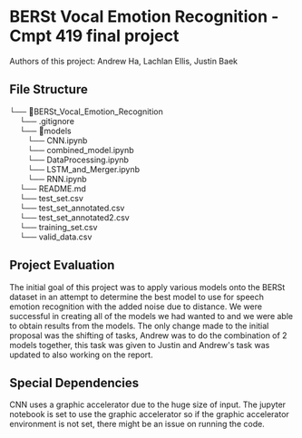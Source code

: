 BERSt Vocal Emotion Recognition - Cmpt 419 final project
===============
Authors of this project: Andrew Ha, Lachlan Ellis, Justin Baek

## File Structure
└── 📁BERSt_Vocal_Emotion_Recognition<br>
&emsp;    └── .gitignore<br>
&emsp;    └── 📁models<br>
&emsp;&emsp;        └── CNN.ipynb<br>
&emsp;&emsp;        └── combined_model.ipynb<br>
&emsp;&emsp;        └── DataProcessing.ipynb<br>
&emsp;&emsp;        └── LSTM_and_Merger.ipynb<br>
&emsp;&emsp;        └── RNN.ipynb<br>
&emsp;    └── README.md<br>
&emsp;    └── test_set.csv<br>
&emsp;    └── test_set_annotated.csv<br>
&emsp;    └── test_set_annotated2.csv<br>
&emsp;    └── training_set.csv<br>
&emsp;    └── valid_data.csv<br>

## Project Evaluation
The initial goal of this project was to apply various models onto the BERSt dataset in an attempt to determine the best model to use for speech emotion recognition with the added noise due to distance. We were successful in creating all of the models we had wanted to and we were able to obtain results from the models. The only change made to the initial proposal was the shifting of tasks, Andrew was to do the combination of 2 models together, this task was given to Justin and Andrew's task was updated to also working on the report.

## Special Dependencies
CNN uses a graphic accelerator due to the huge size of input. The jupyter notebook is set to use the graphic accelerator so if the graphic accelerator environment is not set, there might be an issue on running the code.
